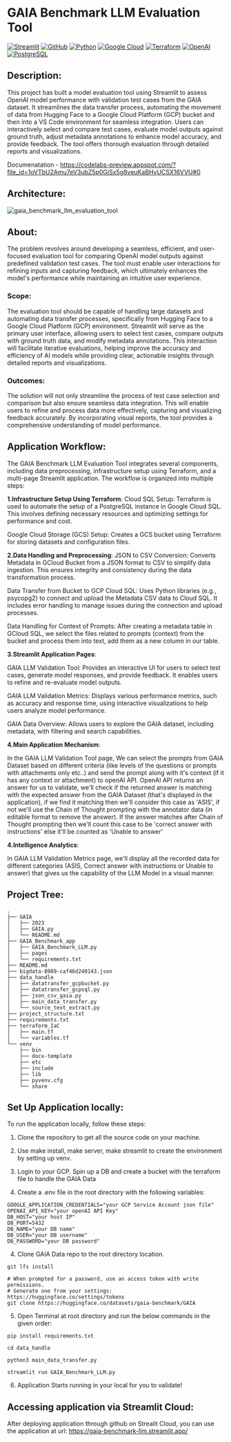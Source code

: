 # GAIA Benchmark LLM Evaluation Tool
[![Streamlit](https://img.shields.io/badge/Streamlit-FF4B4B?style=for-the-badge&logo=streamlit&logoColor=white)](https://streamlit.io)
[![GitHub](https://img.shields.io/badge/GitHub-181717?style=for-the-badge&logo=github&logoColor=white)](https://github.com)
[![Python](https://img.shields.io/badge/Python-3776AB?style=for-the-badge&logo=python&logoColor=white)](https://python.org)
[![Google Cloud](https://img.shields.io/badge/Google%20Cloud-4285F4?style=for-the-badge&logo=google-cloud&logoColor=white)](https://cloud.google.com)
[![Terraform](https://img.shields.io/badge/Terraform-844FBA?style=for-the-badge&logo=terraform&logoColor=white)](https://www.terraform.io)
[![OpenAI](https://img.shields.io/badge/OpenAI-412991?style=for-the-badge&logo=openai&logoColor=white)](https://openai.com)
[![PostgreSQL](https://img.shields.io/badge/PostgreSQL-336791?style=for-the-badge&logo=postgresql&logoColor=white)](https://www.postgresql.org/)


## Description:

This project has built a model evaluation tool using Streamlit to assess OpenAI model performance with validation test cases from the GAIA dataset. It streamlines the data transfer process, automating the movement of data from Hugging Face to a Google Cloud Platform (GCP) bucket and then into a VS Code environment for seamless integration. Users can interactively select and compare test cases, evaluate model outputs against ground truth, adjust metadata annotations to enhance model accuracy, and provide feedback. The tool offers thorough evaluation through detailed reports and visualizations.

Documenatation - https://codelabs-preview.appspot.com/?file_id=1oVTbU2Amu7eV3ubZ5p0GjSx5g8veuKaBHyUCSX16VVU#0

## Architecture:
![gaia_benchmark_llm_evaluation_tool](https://github.com/user-attachments/assets/cf7d4c65-dfa2-461e-8a19-8c7780d6f3f1)

## About:
The problem revolves around developing a seamless, efficient, and user-focused evaluation tool for comparing OpenAI model outputs against predefined validation test cases. The tool must enable user interactions for refining inputs and capturing feedback, which ultimately enhances the model's performance while maintaining an intuitive user experience.

### Scope:
The evaluation tool should be capable of handling large datasets and automating data transfer processes, specifically from Hugging Face to a Google Cloud Platform (GCP) environment. Streamlit will serve as the primary user interface, allowing users to select test cases, compare outputs with ground truth data, and modify metadata annotations. This interaction will facilitate iterative evaluations, helping improve the accuracy and efficiency of AI models while providing clear, actionable insights through detailed reports and visualizations.

### Outcomes:
The solution will not only streamline the process of test case selection and comparison but also ensure seamless data integration. This will enable users to refine and process data more effectively, capturing and visualizing feedback accurately. By incorporating visual reports, the tool provides a comprehensive understanding of model performance.

## Application Workflow:
The GAIA Benchmark LLM Evaluation Tool integrates several components, including data preprocessing, infrastructure setup using Terraform, and a multi-page Streamlit application. The workflow is organized into multiple steps:

**1.Infrastructure Setup Using Terraform**:
  Cloud SQL Setup: Terraform is used to automate the setup of a PostgreSQL instance in Google Cloud SQL. This involves defining necessary resources and optimizing settings for performance and cost.
  
  Google Cloud Storage (GCS) Setup: Creates a GCS bucket using Terraform for storing datasets and configuration files.

**2.Data Handling and Preprocessing**:
  JSON to CSV Conversion: Converts Metadata in GCloud Bucket from a JSON format to CSV to simplify data ingestion. This ensures integrity and consistency during the data transformation process.
  
  Data Transfer from Bucket to GCP Cloud SQL: Uses Python libraries (e.g., psycopg2) to connect and upload the Metadata CSV data to Cloud SQL. It includes error handling to manage issues during the connection and upload processes.

  Data Handling for Context of Prompts: After creating a metadata table in GCloud SQL, we select the files related to prompts (context) from the bucket and process them into text, add them as a new column in our table.

**3.Streamlit Application Pages**:
  
  GAIA LLM Validation Tool: Provides an interactive UI for users to select test cases, generate model responses, and provide feedback. It enables users to refine and re-evaluate model outputs.
  
  GAIA LLM Validation Metrics: Displays various performance metrics, such as accuracy and response time, using interactive visualizations to help users analyze model performance.
  
  GAIA Data Overview: Allows users to explore the GAIA dataset, including metadata, with filtering and search capabilities.


**4.Main Application Mechanism**: 
  
  In the GAIA LLM Validation Tool page, We can select the prompts from GAIA Dataset based on different criteria (like levels of the questions or prompts with attachments only etc..) and send the prompt along with it's context (if it has any context or attachment) to openAI API.
  OpenAI API returns an answer for us to validate, we'll check if the returned answer is matching with the expected answer from the GAIA Dataset (that's displayed in the application), if we find it matching then we'll consider this case as 'ASIS', if not we'll use the Chain of Thought prompting with the annotator data (in editable format to remove the answer).
  If the answer matches after Chain of Thought prompting then we'll count this case to be 'correct answer with instructions' else it'll be counted as 'Unable to answer'

**4.Intelligence Analytics**:
  
  In GAIA LLM Validation Metrics page, we'll display all the recorded data for different categories (ASIS, Correct answer with instructions or Unable to answer) that gives us the capability of the LLM Model in a visual manner.
  

## Project Tree:
```
.
├── GAIA
│   ├── 2023
│   ├── GAIA.py
│   └── README.md
├── GAIA_Benchmark_app
│   ├── GAIA_Benchmark_LLM.py
│   ├── pages
│   └── requirements.txt
├── README.md
├── bigdata-8989-caf46d240143.json
├── data_handle
│   ├── datatransfer_gcpbucket.py
│   ├── datatransfer_gcpsql.py
│   ├── json_csv_gaia.py
│   ├── main_data_transfer.py
│   └── source_text_extract.py
├── project_structure.txt
├── requirements.txt
├── terraform_IaC
│   ├── main.tf
│   └── variables.tf
└── venv
    ├── bin
    ├── docx-template
    ├── etc
    ├── include
    ├── lib
    ├── pyvenv.cfg
    └── share
```


## Set Up Application locally:

To run the application locally, follow these steps:

1. Clone the repository to get all the source code on your machine.

2. Use make install, make server, make streamlit to create the environment by setting up venv.

3. Login to your GCP. Spin up a DB and create a bucket with the terraform file to handle the GAIA Data

4. Create a .env file in the root directory with the following variables:
```
GOOGLE_APPLICATION_CREDENTIALS="your GCP Service Account json file"
OPENAI_API_KEY="your openAI API Key"
DB_HOST="your host IP"
DB_PORT=5432
DB_NAME="your DB name"
DB_USER="your DB username"
DB_PASSWORD="your DB password"
```

4. Clone GAIA Data repo to the root directory location.
```
git lfs install
```
```
# When prompted for a password, use an access token with write permissions.
# Generate one from your settings: https://huggingface.co/settings/tokens
git clone https://huggingface.co/datasets/gaia-benchmark/GAIA
```
5. Open Terminal at root directory and run the below commands in the given order:
```
pip install requirements.txt
```
```
cd data_handle
```
```
python3 main_data_transfer.py
```
```
streamlit run GAIA_Benchmark_LLM.py
```

6. Application Starts running in your local for you to validate!

## Accessing application via Streamlit Cloud:

After deploying application through github on Strealit Cloud, you can use the application at url: 
https://gaia-benchmark-llm.streamlit.app/
